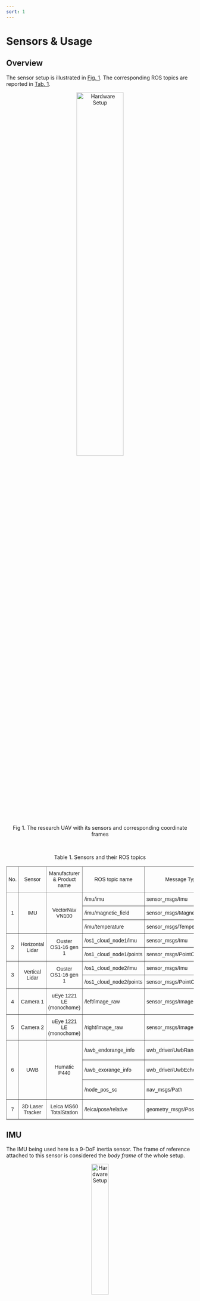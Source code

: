 ```yaml
---
sort: 1
---
```

# Sensors & Usage

## Overview

The sensor setup is illustrated in [Fig. 1](#fig-harware). The corresponding ROS topics are reported in [Tab. 1](#tab-sensor-and-topic).

<a name="fig-hardware"></a>
<p align="center">
    <img src="./images/hardware.jpg" alt="Hardware Setup" width="50%"/>
</p>
<p style="text-align: center;">Fig 1. The research UAV with its sensors and corresponding coordinate frames </p>

<br>

<a name="tab-sensor-and-topic"></a>
<p style="text-align: center;">Table 1. Sensors and their ROS topics</p>
<style type="text/css">
.tg  {border-collapse:collapse;border-spacing:0;}
.tg td{border-color:black;border-style:solid;border-width:1px;font-family:Arial, sans-serif;font-size:14px;
  overflow:hidden;padding:10px 5px;word-break:normal;}
.tg th{border-color:black;border-style:solid;border-width:1px;font-family:Arial, sans-serif;font-size:14px;
  font-weight:normal;overflow:hidden;padding:10px 5px;word-break:normal;}
.tg .tg-c3ow{border-color:inherit;text-align:center;vertical-align:middle}
.tg .tg-0pky{border-color:inherit;text-align:left;vertical-align:middle}
</style>
<table class="tg">
<thead>
  <tr>
    <th class="tg-c3ow">No.</th>
    <th class="tg-c3ow">Sensor</th>
    <th class="tg-c3ow">Manufacturer<br>&amp; Product name</th>
    <th class="tg-c3ow">ROS topic name</th>
    <th class="tg-c3ow">Message Type</th>
    <th class="tg-c3ow">Nominal Rate</th>
  </tr>
</thead>
<tbody>
  <tr>
    <td class="tg-c3ow" rowspan="3">1</td>
    <td class="tg-c3ow" rowspan="3">IMU</td>
    <td class="tg-c3ow" rowspan="3">VectorNav<br>VN100</td>
    <td class="tg-0pky">/imu/imu</td>
    <td class="tg-0pky">sensor_msgs/Imu</td>
    <td class="tg-c3ow">385 Hz</td>
  </tr>
  <tr>
    <td class="tg-0pky">/imu/magnetic_field</td>
    <td class="tg-0pky">sensor_msgs/MagneticField</td>
    <td class="tg-c3ow">385 Hz</td>
  </tr>
  <tr>
    <td class="tg-0pky">/imu/temperature</td>
    <td class="tg-0pky">sensor_msgs/Temperature</td>
    <td class="tg-c3ow">385 Hz</td>
  </tr>
  <tr>
    <td class="tg-c3ow" rowspan="2">2</td>
    <td class="tg-c3ow" rowspan="2">Horizontal Lidar</td>
    <td class="tg-c3ow" rowspan="2">Ouster<br>OS1-16 gen 1</td>
    <td class="tg-0pky">/os1_cloud_node1/imu</td>
    <td class="tg-0pky">sensor_msgs/Imu</td>
    <td class="tg-c3ow">100 Hz</td>
  </tr>
  <tr>
    <td class="tg-0pky">/os1_cloud_node1/points</td>
    <td class="tg-0pky">sensor_msgs/PointCloud2</td>
    <td class="tg-c3ow">10 Hz</td>
  </tr>
  <tr>
    <td class="tg-c3ow" rowspan="2">3</td>
    <td class="tg-c3ow" rowspan="2">Vertical Lidar</td>
    <td class="tg-c3ow" rowspan="2">Ouster<br>OS1-16 gen 1</td>
    <td class="tg-0pky">/os1_cloud_node2/imu</td>
    <td class="tg-0pky">sensor_msgs/Imu</td>
    <td class="tg-c3ow">100 Hz</td>
  </tr>
  <tr>
    <td class="tg-0pky">/os1_cloud_node2/points</td>
    <td class="tg-0pky">sensor_msgs/PointCloud2</td>
    <td class="tg-c3ow">10 Hz</td>
  </tr>
  <tr>
    <td class="tg-c3ow">4</td>
    <td class="tg-c3ow">Camera 1</td>
    <td class="tg-c3ow">uEye 1221 LE<br>(monochome)</td>
    <td class="tg-0pky">/left/image_raw</td>
    <td class="tg-0pky">sensor_msgs/Image</td>
    <td class="tg-c3ow">10 Hz</td>
  </tr>
  <tr>
    <td class="tg-c3ow">5</td>
    <td class="tg-c3ow">Camera 2</td>
    <td class="tg-c3ow">uEye 1221 LE<br>(monochome)</td>
    <td class="tg-0pky">/right/image_raw</td>
    <td class="tg-0pky">sensor_msgs/Image</td>
    <td class="tg-c3ow">10 Hz</td>
  </tr>
  <tr>
    <td class="tg-c3ow" rowspan="3">6</td>
    <td class="tg-c3ow" rowspan="3">UWB</td>
    <td class="tg-c3ow" rowspan="3">Humatic P440</td>
    <td class="tg-0pky">/uwb_endorange_info</td>
    <td class="tg-0pky">uwb_driver/UwbRange</td>
    <td class="tg-c3ow">68.571 Hz</td>
  </tr>
  <tr>
    <td class="tg-0pky">/uwb_exorange_info</td>
    <td class="tg-0pky">uwb_driver/UwbEcho</td>
    <td class="tg-c3ow">5.714 Hz</td>
  </tr>
  <tr>
    <td class="tg-0pky">/node_pos_sc</td>
    <td class="tg-0pky">nav_msgs/Path</td>
    <td class="tg-c3ow">5.714 Hz</td>
  </tr>
  <tr>
    <td class="tg-c3ow">7</td>
    <td class="tg-c3ow">3D Laser Tracker</td>
    <td class="tg-c3ow">Leica MS60<br>TotalStation</td>
    <td class="tg-0pky">/leica/pose/relative</td>
    <td class="tg-0pky">geometry_msgs/PoseStamped</td>
    <td class="tg-c3ow">20 Hz</td>
  </tr>
</tbody>
</table>

## IMU

The IMU being used here is a 9-DoF inertia sensor. The frame of reference attached to this sensor is considered the _body frame_ of the whole setup.

<p align="center">
    <img src="./images/vn100.jpg" alt="Hardware Setup" width="30%"/>
</p>
<p style="text-align: center;">Fig 2. The IMU frame of reference </p> <a name="fig-hardware"></a>

Internally, a filter fuses gyroscope, acceleration, and magnetic field measuremnts and outputs the orientation result on the `/imu/imu` topic. Though our dataset does not have orientation groundtruth, user can consider this orientation estimate as one.

## Cameras
The two cameras are externally triggered to capture images at the same time. For images triggered at the same time, their time stamps are different by **at most 3 ms**. This satisfies the default hardcoded threshold in VINS-Fusion. See our tutorial on how to run VINS-Fusion with the dataset [here]().

## Lidar

The Lidar model used for this dataset is OS1-16 gen 1 from Ouster. Each message under the topic `/os1_cloud_node1/points` or `/os1_cloud_node2/points` corresponds to a full 360&deg; scan, which can be converted to a pointcloud of resolution 16x1014. Notice that besides the common x, y, z, intensity fields, each point in the pointcloud also contains time, reflectivity, ring, noise, range information of the laser firing.
To fully access these information, add the following definition of the Ouster point type to your code:

```cpp
struct PointXYZIRT
{
    PCL_ADD_POINT4D;
    float intensity;
    uint32_t t;
    uint16_t reflectivity;
    uint8_t  ring;          // The channel index
    uint16_t noise;
    uint32_t range;         // The distance measurement
    EIGEN_MAKE_ALIGNED_OPERATOR_NEW
} EIGEN_ALIGN16;

POINT_CLOUD_REGISTER_POINT_STRUCT(PointXYZIRT,
                                  (float, x, x)
                                  (float, y, y)
                                  (float, z, z)
                                  (float, intensity, intensity)
                                  (uint32_t, t, t)
                                  (uint16_t, reflectivity, reflectivity)
                                  (uint8_t,  ring, ring)
                                  (uint16_t, noise, noise)
                                  (uint32_t, range, range))
```

Below is an example callback that converts the ros message `sensor_msgs/PointCloud2` to an object of type `pcl::Pointcloud<PointXYZIRT>` defined above:

```cpp
// Global variable to store the cloud data
pcl::PointCloud<PointXYZIRT>::Ptr laserCloudIn;

// Callback of topic /os1_cloud_node1/points
void cloudHandler(const sensor_msgs::PointCloud2::ConstPtr &msg)
{
    laserCloudIn->clear();
    pcl::fromROSMsg(*msg, *laserCloudIn);
}

// Subscribe to /os1_cloud_node1/points and allocate memory for the pointcloud somewhere in the main function
// Example: laserCloudIn = pcl::PointCloud<PointXYZIRT>::Ptr(new pcl::PointCloud<PointXYZIRT>());
```

## UWB

The UWB sensors used in this work are the P440 UWB Ranging and Communication sensor by Humatics.
We converted the driver's custom message types to ROS messages, with some additional fields. The definitions can be found in the following [package](https://github.com/ntu-aris/uwb_driver). You can simply `git clone` the package to your workspace and do `catkin_make`. The following headers can be included in your code

```cpp
#include "uwb_driver/UwbRange.h"
#include "uwb_driver/UwbEcho.h"
```

<p align="center">
    <img src="./images/ranging_scheme.jpg" alt="Ranging Scheme" width="60%"/>
</p>
<p style="text-align: center;">Fig 3. Illustration of the ranging scheme </p> <a name="fig-ranging"></a>

[Fig. 3](#fig-harware) illustrates our ranging scheme with 4 onboard UWB ranging nodes 200.A, 200.B, 201.A, 201.B, called requesters; and 3 anchor nodes with ID number 100, 101, 102, called responders. Each range measurement contains the IDs of both requester ID and the responder ID. By our subjective design in [Fig. 3](#fig-ranging) above, the three anchor nodes create a coordinate frame of referece {W}, where the anchor 100 is 1.5 m above the origin, the anchor 100 is 1.5 m above the +x axis, and anchor 101 is at the same height and on the -y side of the space.

Let us take the example of the distance measurement from the onboard node 201.A and the anchor 101 (in the absence of noise) as follows
<p align="center">
<a href="https://www.codecogs.com/eqnedit.php?latex=d_{201.A\to&space;101}&space;=&space;\left\|\bf{p}&space;&plus;&space;\bf{R}.\bf{x}_{201.A}&space;-&space;\bf{y}_{101}&space;\right\|" target="_blank"><img src="https://latex.codecogs.com/png.latex?d_{201.A\to&space;101}&space;=&space;\left\|\bf{p}&space;&plus;&space;\bf{R}.\bf{p}_{201.A}&space;-&space;\bf{p}_{101}&space;\right\|" title="d_{201.A\to 101} = \left\|\bf{p} + \bf{R}.\bf{x}_{201.A} - \bf{y}_{101} \right\|" /></a>
</p>

In this case <img src="https://latex.codecogs.com/png.latex?\bf{p}"/> is the position of the UAV's body center, <img src="https://latex.codecogs.com/png.latex?\bf{R}"/> is its orientation, <img src="https://latex.codecogs.com/png.latex?\bf{p}_{201.A}"/> is the position of the requester node in the _body frame_, and <img src="https://latex.codecogs.com/png.latex?\bf{p}_{101}"/> is the position of the responder node in the user-defined frame {W}.

In a typical navigation system, <img src="https://latex.codecogs.com/png.latex?\bf{p}"/> and <img src="https://latex.codecogs.com/png.latex?\bf{R}"/> will be the unknown quantities that one needs to estimate, while <img src="https://latex.codecogs.com/png.latex?\bf{p}_{201.A}"/> and <img src="https://latex.codecogs.com/png.latex?\bf{p}_{101}"/> are priors that can be retrieved from the `uwb_driver::UwbRange` message. [Fig. 4](#fig-range-msg) shows where these priors can be obtained in a message under the topic `\uwb_endorange_info`.

<p align="center">
    <img src="./images/uwb_range_msg.jpg" alt="range message" width="25%"/>
</p>
<p style="text-align: center;">Fig 4. The content of a range message </p> <a name="fig-range-msg"></a>

Note that the anchor positions are calculated by simple triangulation of anchor-to-anchor distance under the topic `\uwb_exorange_info` at the beginning of the data collection test. User can opt to estimating these on their own by subscribing to the topic `\uwb_exorange_info`.